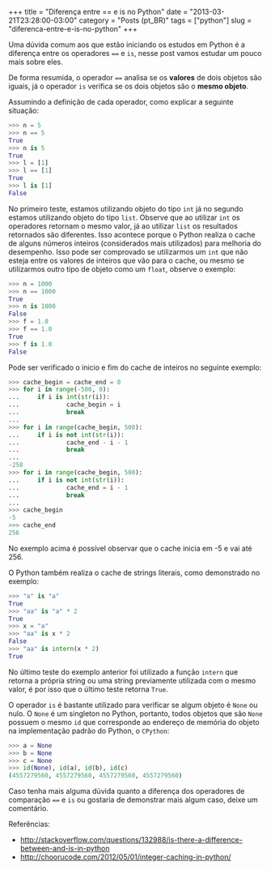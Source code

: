 +++
title = "Diferença entre == e is no Python"
date = "2013-03-21T23:28:00-03:00"
category = "Posts (pt_BR)"
tags = ["python"]
slug = "diferenca-entre-e-is-no-python"
+++

Uma dúvida comum aos que estão iniciando os estudos em Python é a diferença
entre os operadores `==` e `is`, nesse post vamos estudar um pouco mais sobre
eles.

De forma resumida, o operador `==` analisa se os **valores** de dois objetos
são iguais, já o operador `is` verifica se os dois objetos são o **mesmo
objeto**.

Assumindo a definição de cada operador, como explicar a seguinte situação:

```python
>>> n = 5
>>> n == 5
True
>>> n is 5
True
>>> l = [1]
>>> l == [1]
True
>>> l is [1]
False
```

No primeiro teste, estamos utilizando objeto do tipo `int` já no segundo
estamos utilizando objeto do tipo `list`. Observe que ao utilizar `int` os
operadores retornam o mesmo valor, já ao utilizar `list` os resultados
retornados são diferentes. Isso acontece porque o Python realiza o cache de
alguns números inteiros (considerados mais utilizados) para melhoria do
desempenho. Isso pode ser comprovado se utilizarmos um `int` que não esteja
entre os valores de inteiros que vão para o cache, ou mesmo se utilizarmos
outro tipo de objeto como um `float`, observe o exemplo:

```python
>>> n = 1000
>>> n == 1000
True
>>> n is 1000
False
>>> f = 1.0
>>> f == 1.0
True
>>> f is 1.0
False
```

Pode ser verificado o inicio e fim do cache de inteiros no seguinte exemplo:


```python
>>> cache_begin = cache_end = 0
>>> for i in range(-500, 0):
...     if i is int(str(i)):
...             cache_begin = i
...             break
...
>>> for i in range(cache_begin, 500):
...     if i is not int(str(i)):
...             cache_end - i - 1
...             break
...
-258
>>> for i in range(cache_begin, 500):
...     if i is not int(str(i)):
...             cache_end = i - 1
...             break
...
>>> cache_begin
-5
>>> cache_end
256
```

No exemplo acima é possível observar que o cache inicia em -5 e vai até 256.

O Python também realiza o cache de strings literais, como demonstrado no
exemplo:

```python
>>> "a" is "a"
True
>>> "aa" is "a" * 2
True
>>> x = "a"
>>> "aa" is x * 2
False
>>> "aa" is intern(x * 2)
True
```

No último teste do exemplo anterior foi utilizado a função `intern` que retorna
a própria string ou uma string previamente utilizada com o mesmo valor, é por
isso que o último teste retorna `True`.

O operador `is` é bastante utilizado para verificar se algum objeto é `None` ou
nulo. O `None` é um singleton no Python, portanto, todos objetos que são `None`
possuem o mesmo `id` que corresponde ao endereço de memória do objeto na
implementação padrão do Python, o `CPython`:

```python
>>> a = None
>>> b = None
>>> c = None
>>> id(None), id(a), id(b), id(c)
(4557279560, 4557279560, 4557279560, 4557279560)
```

Caso tenha mais alguma dúvida quanto a diferença dos operadores de comparação
`==` e `is` ou gostaria de demonstrar mais algum caso, deixe um comentário.

Referências:

* http://stackoverflow.com/questions/132988/is-there-a-difference-between-and-is-in-python
* http://choorucode.com/2012/05/01/integer-caching-in-python/
